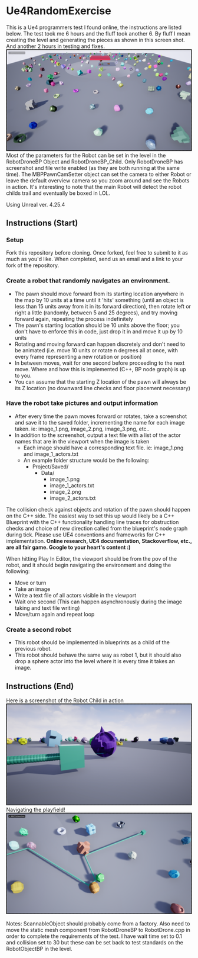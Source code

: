 # Ue4RandomExercise
This is a Ue4 programmers test I found online, the instructions are listed below.  The test took me 6 hours and the fluff took another 6.  By fluff I mean creating the level and generating the pieces as shown in this screen shot. And another 2 hours in testing and fixes.
![Screenhot](ScreenShot1.png)
Most of the parameters for the Robot can be set in the level in the RobotDroneBP Object and RobotDroneBP_Child.  Only RobotDroneBP has screenshot and file write enabled (as they are both running at the same time).  The MBPPawnCamSetter object can set the camera to either Robot or leave the default overview camera so you zoom around and see the Robots in action.  It's interesting to note that the main Robot will detect the robot childs trail and eventually be boxed in LOL.

Using Unreal ver. 4.25.4

## Instructions (Start)
### Setup

Fork this repository before cloning.
Once forked, feel free to submit to it as much as you'd like.
When completed, send us an email and a link to your fork of the repository.

### Create a robot that randomly navigates an environment.

- The pawn should move forward from its starting location anywhere in the map by 10 units at a time until it 'hits' something (until an object is less than 15 units away from it in its forward direction), then rotate left or right a little (randomly, between 5 and 25 degrees), and try moving forward again, repeating the process indefinitely
- The pawn's starting location should be 10 units above the floor; you don't have to enforce this in code, just drop it in and move it up by 10 units
- Rotating and moving forward can happen discretely and don't need to be animated (i.e. move 10 units or rotate n degrees all at once, with every frame representing a new rotation or position)
- In between moves, wait for one second before proceeding to the next move. Where and how this is implemented (C++, BP node graph) is up to you.
- You can assume that the starting Z location of the pawn will always be its Z location (no downward line checks and floor placement necessary)

### Have the robot take pictures and output information

- After every time the pawn moves forward or rotates, take a screenshot and save it to the saved folder, incrementing the name for each image taken. ie: image_1.png, image_2.png, image_3.png, etc..
- In addition to the screenshot, output a text file with a list of the actor names that are in the viewport when the image is taken
  - Each image should have a corresponding text file. ie: image_1.png and image_1_actors.txt
  - An example folder structure would be the following:
    - Project/Saved/
      - Data/
        - image_1.png
        - image_1_actors.txt
        - image_2.png
        - image_2_actors.txt
        
        
The collision check against objects and rotation of the pawn should happen on the C++ side. The easiest way to set this up would likely be a C++ Blueprint with the C++ functionality handling line traces for obstruction checks and choice of new direction called from the blueprint's node graph during tick. Please use UE4 conventions and frameworks for C++ implementation.
**Online research, UE4 documentation, Stackoverflow, etc., are all fair game. Google to your heart's content :)**

When hitting Play In Editor, the viewport should be from the pov of the robot, and it should begin navigating the environment and doing the following:
- Move or turn
- Take an image 
- Write a text file of all actors visible in the viewport
- Wait one second (This can happen asynchronously during the image taking and text file writing)
- Move/turn again and repeat loop

### Create a second robot ###

- This robot should be implemented in blueprints as a child of the previous robot.
- This robot should behave the same way as robot 1, but it should also drop a sphere actor into the level where it is every time it takes an image.
## Instructions (End)

Here is a screenshot of the Robot Child in action
![Screenhot](ScreenShot2.png)
Navigating the playfield!
![Screenhot](ScreenShot3.png)

Notes: ScannableObject should probably come from a factory.  Also need to move the static mesh component from RobotDroneBP to RobotDrone.cpp in order to complete the requirements of the test. I have wait time set to 0.1 and collision set to 30 but these can be set back to test standards on the RobotObjectBP in the level.  


